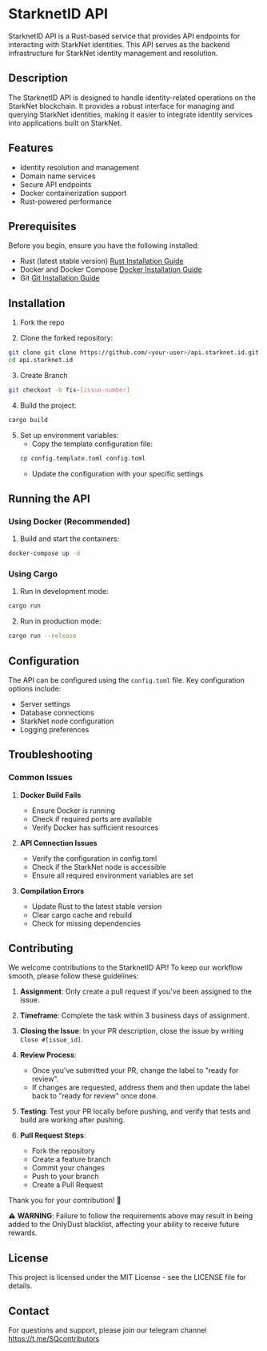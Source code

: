 # StarknetID API

StarknetID API is a Rust-based service that provides API endpoints for interacting with StarkNet identities. This API serves as the backend infrastructure for StarkNet identity management and resolution.

## Description

The StarknetID API is designed to handle identity-related operations on the StarkNet blockchain. It provides a robust interface for managing and querying StarkNet identities, making it easier to integrate identity services into applications built on StarkNet.

## Features

- Identity resolution and management
- Domain name services
- Secure API endpoints
- Docker containerization support
- Rust-powered performance

## Prerequisites

Before you begin, ensure you have the following installed:
- Rust (latest stable version) [Rust Installation Guide](https://doc.rust-lang.org/book/ch01-01-installation.html)
- Docker and Docker Compose [Docker Installation Guide](https://docs.docker.com/get-started/get-docker/)
- Git [Git Installation Guide](https://git-scm.com/downloads)

## Installation
1. Fork the repo

2. Clone the forked repository:
```bash
git clone git clone https://github.com/<your-user>/api.starknet.id.git
cd api.starknet.id
```

3. Create Branch
```bash
git checkout -b fix-[issue-number]
```

4. Build the project:
```bash
cargo build
```

5. Set up environment variables:
   - Copy the template configuration file:
   ```bash
   cp config.template.toml config.toml
   ```
   - Update the configuration with your specific settings

## Running the API

### Using Docker (Recommended)

1. Build and start the containers:
```bash
docker-compose up -d
```

### Using Cargo

1. Run in development mode:
```bash
cargo run
```

2. Run in production mode:
```bash
cargo run --release
```

## Configuration

The API can be configured using the `config.toml` file. Key configuration options include:
- Server settings
- Database connections
- StarkNet node configuration
- Logging preferences

## Troubleshooting

### Common Issues

1. **Docker Build Fails**
   - Ensure Docker is running
   - Check if required ports are available
   - Verify Docker has sufficient resources

2. **API Connection Issues**
   - Verify the configuration in config.toml
   - Check if the StarkNet node is accessible
   - Ensure all required environment variables are set

3. **Compilation Errors**
   - Update Rust to the latest stable version
   - Clear cargo cache and rebuild
   - Check for missing dependencies

## Contributing

We welcome contributions to the StarknetID API! To keep our workflow smooth, please follow these guidelines:

1. **Assignment**: Only create a pull request if you've been assigned to the issue.

2. **Timeframe**: Complete the task within 3 business days of assignment.

3. **Closing the Issue**: In your PR description, close the issue by writing `Close #[issue_id]`.

4. **Review Process**:
   - Once you've submitted your PR, change the label to "ready for review".
   - If changes are requested, address them and then update the label back to "ready for review" once done.

5. **Testing**: Test your PR locally before pushing, and verify that tests and build are working after pushing.

6. **Pull Request Steps**:
   - Fork the repository
   - Create a feature branch
   - Commit your changes
   - Push to your branch
   - Create a Pull Request

Thank you for your contribution! 🙏

⚠️ **WARNING**: Failure to follow the requirements above may result in being added to the OnlyDust blacklist, affecting your ability to receive future rewards.

## License

This project is licensed under the MIT License - see the LICENSE file for details.

## Contact

For questions and support, please join our telegram channel https://t.me/SQcontributors